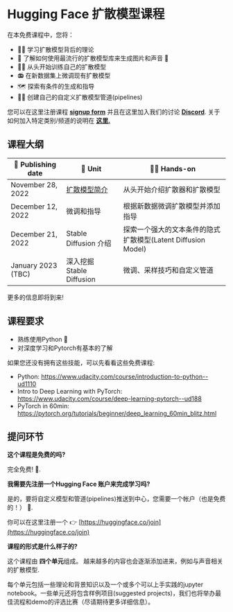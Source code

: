 # Hugging Face 扩散模型课程

在本免费课程中，您将：
- 👩‍🎓 学习扩散模型背后的理论
- 🧨 了解如何使用最流行的扩散模型库来生成图片和声音 🤗 
- 🏋️‍♂️ 从头开始训练自己的扩散模型
- 📻 在新数据集上微调现有扩散模型
- 🗺 探索有条件的生成和指导
- 🧑‍🔬 创建自己的自定义扩散模型管道(pipelines)


您可以在这里注册课程 **[signup form](https://huggingface.us17.list-manage.com/subscribe?u=7f57e683fa28b51bfc493d048&id=ef963b4162)** 并且在这里加入我们的讨论 **[Discord](https://discord.gg/aYka4Yhff9)**. 关于如何加入特定类别/频道的说明在 **[这里.](https://discord.com/channels/879548962464493619/1014509271255367701)**

## 课程大纲

| 📆 Publishing date  | 📘 Unit           | 👩‍💻 Hands-on |
|---------------|----------------------------------------------------------|----------------------------------------------------------------------------------------------------------|
| November 28, 2022  | [扩散模型简介](https://github.com/huggingface/diffusion-models-class/tree/main/unit1)| 从头开始介绍扩散器和扩散模型 |
| December 12, 2022  | 微调和指导 | 根据新数据微调扩散模型并添加指导 |
| December 21, 2022  | Stable Diffusion 介绍 | 探索一个强大的文本条件的隐式扩散模型(Latent Diffusion Model) |
| January 2023 (TBC)  | 深入挖掘 Stable Diffusion| 微调、采样技巧和自定义管道 |

更多的信息即将到来!


## 课程要求
- 熟练使用Python 🐍
- 对深度学习和Pytorch有基本的了解

如果您还没有拥有这些技能，可以先看看这些免费课程:
- Python: https://www.udacity.com/course/introduction-to-python--ud1110
- Intro to Deep Learning with PyTorch: https://www.udacity.com/course/deep-learning-pytorch--ud188
- PyTorch in 60min: https://pytorch.org/tutorials/beginner/deep_learning_60min_blitz.html

## 提问环节
**这个课程是免费的吗?**

完全免费! 🥳.


**我需要先注册一个Hugging Face 账户来完成学习吗?**

是的，要将自定义模型和管道(pipelines)推送到中心，您需要一个帐户（也是免费的！） 🤗.

你可以在这里注册一个 👉 [https://huggingface.co/join](https://huggingface.co/join)


**课程的形式是什么样子的?**

这个课程由 **四个单元**组成。 越来越多的内容也会逐渐添加进来，例如与声音相关的扩散模型. 

每个单元包括一些理论和背景知识以及一个或多个可以上手实践的jupyter notebook。一些单元还将包含样例项目(suggested projects)，我们也将举办最佳流程和demo的评选比赛（尽请期待更多详细信息）。